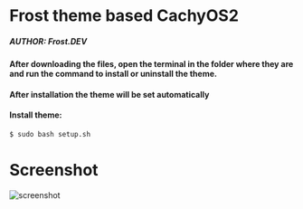 # Frost theme based CachyOS2
##### AUTHOR: Frost.DEV

#### After downloading the files, open the terminal in the folder where they are and run the command to install or uninstall the theme.
#### After installation the theme will be set automatically


#### Install theme:
```shell
$ sudo bash setup.sh
```

# Screenshot
![screenshot](/preview.png?raw=true)
